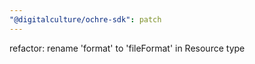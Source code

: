 ```yaml
---
"@digitalculture/ochre-sdk": patch
---
```


refactor: rename 'format' to 'fileFormat' in Resource type
